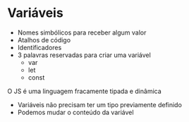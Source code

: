 # Variáveis

* Nomes simbólicos para receber algum valor
* Atalhos de código
* Identificadores
* 3 palavras reservadas para criar uma variável
    * var
    * let
    * const

O JS é uma linguagem fracamente tipada e dinâmica

- Variáveis não precisam ter um tipo previamente definido
- Podemos mudar o conteúdo da variável
